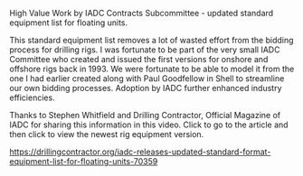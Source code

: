 High Value Work by IADC Contracts Subcommittee - updated standard equipment list for floating units.

This standard equipment list removes a lot of wasted effort from the bidding process for drilling rigs. I was fortunate to be part of the very small IADC Committee who created and issued the first versions for onshore and offshore rigs back in 1993. We were fortunate to be able to model it from the one I had earlier created along with Paul Goodfellow in Shell to streamline our own bidding processes. Adoption by IADC further enhanced industry efficiencies.

Thanks to Stephen Whitfield and Drilling Contractor, Official Magazine of IADC for sharing this information in this video. Click to go to the article and then click to view the newest rig equipment version.

<https://drillingcontractor.org/iadc-releases-updated-standard-format-equipment-list-for-floating-units-70359>
